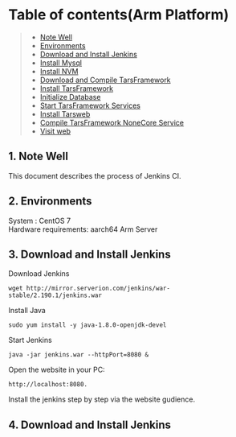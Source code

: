 
# Table of contents(Arm Platform)  
> * [Note Well](#chapter-1)  
> * [Environments](#chapter-2)  
> * [Download and Install Jenkins ](#chapter-3)  
> * [Install Mysql](#chapter-4)  
> * [Install NVM](#chapter-5)  
> * [Download and Compile TarsFramework](#chapter-6)
> * [Install TarsFramework](#chapter-7) 
> * [Initialize Database](#chapter-8)  
> * [Start TarsFramework Services](#chapter-9)  
> * [Install Tarsweb](#chapter-10)  
> * [Compile TarsFramework NoneCore Service](#chapter-11)  
> * [Visit web](#chapter-12)  

## 1. <a id="chapter-1"></a> Note Well
This document describes the process of Jenkins CI.

## 2. <a id="chapter-2"></a> Environments   
System : CentOS 7  
Hardware requirements: aarch64 Arm Server  
  
## 3. <a id="chapter-3"></a> Download and Install Jenkins 
Download Jenkins
```  
wget http://mirror.serverion.com/jenkins/war-stable/2.190.1/jenkins.war
```  
Install Java
```
sudo yum install -y java-1.8.0-openjdk-devel
```

Start Jenkins
```  
java -jar jenkins.war --httpPort=8080 &
```  

Open the website in your PC:
```  
http://localhost:8080.
``` 
Install the jenkins step by step via the website gudience.

## 4. <a id="chapter-3"></a> Download and Install Jenkins 

